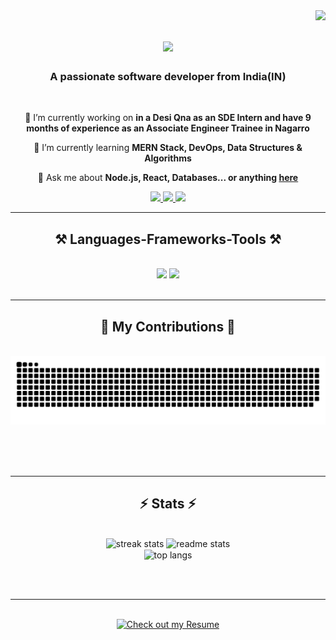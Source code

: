 <img align="right" src="https://visitor-badge.laobi.icu/badge?page_id=salesp07.salesp07" />

<h1 align="center">
    <img src="https://readme-typing-svg.herokuapp.com/?font=Righteous&size=35&center=true&vCenter=true&width=500&height=70&duration=4000&lines=Hi+There!+👋;+I'm+Harsh+Vardhan!;" />
</h1>

<h3 align="center">A passionate software developer from India(IN)</h3>

<br/>

<div align="center">
 
 🔭 I’m currently working on **in a Desi Qna as an SDE Intern and have 9 months of experience as an Associate Engineer Trainee in Nagarro**
 
 🌱 I’m currently learning **MERN Stack, DevOps, Data Structures & Algorithms**

💬 Ask me about **Node.js, React, Databases... or anything [here](https://www.linkedin.com/in/harsh-vardhan-561bb6190/)**


 </div>
 
<div align="center"> 
  <a href="mailto:harshvardhan.lapd@gmail.com">
    <img src="https://img.shields.io/badge/Gmail-333333?style=for-the-badge&logo=gmail&logoColor=red" />
  </a>
  <a href="https://www.linkedin.com/in/harsh-vardhan-561bb6190/" target="_blank">
    <img src="https://img.shields.io/badge/LinkedIn-0077B5?style=for-the-badge&logo=linkedin&logoColor=white" target="_blank" />
  </a>
  <a href="https://twitter.com/HarshVardh94430" target="_blank">
     <img src="https://img.shields.io/badge/Twitter-FF5722?style=for-the-badge&logo=todoist&logoColor=white" target="_blank" /> <!-- sqlite, safari, google-chrome are other good icon options -->
  </a>
</div>

 <hr/>
 
<h2 align="center">⚒️ Languages-Frameworks-Tools ⚒️</h2>
<br/>
<div align="center">
    <img src="https://skillicons.dev/icons?i=react,bootstrap,html,css,vscode,github,tailwind,git" />
    <img src="https://skillicons.dev/icons?i=nodejs,javascript,typescript,express,firebase,mongodb,c,java,nextjs,mysql" /><br>
</div>

<br/>
<hr/>

<div align="center">
  <h2>🐍 My Contributions 🐍</h2>
  <br>
  <img alt="snake eating my contributions" src="https://raw.githubusercontent.com/salesp07/salesp07/output/github-contribution-grid-snake.svg" />
  
  <br/><br/><br/>
</div>

<hr/>

<h2 align="center">⚡ Stats ⚡</h2>
<br>
<div align=center>
  <img width=390 src="https://github-readme-streak-stats-harsh1000-hub.vercel.app/?user=harsh1000-hub&count_private=true&theme=react&border_radius=10" alt="streak stats"/>
  <img width=390 src="https://github-readme-stats-harsh1000-hub.vercel.app/api?username=hasrh1000-hub&count_private=true&show_icons=true&theme=react&rank_icon=github&border_radius=10" alt="readme stats" />
  <br/>
  <img width=325 align="center" src="https://github-readme-stats-harsh1000-hub.vercel.app/api/top-langs/?username=harsh1000-hub&hide=HTML&langs_count=8&layout=compact&theme=react&border_radius=10&size_weight=0.5&count_weight=0.5&exclude_repo=github-readme-stats" alt="top langs" />
</div>

<br/><br/>

<hr/>

<br/>
<div align="center">
<a href='https://drive.google.com/file/d/1wktOhk9cp_5c9OK2W5jwV0TneFZYFZOg/view?usp=drive_link' target='_blank'><img height='64' style='border:0px;height:64px;' src='https://drive.google.com/file/d/1wktOhk9cp_5c9OK2W5jwV0TneFZYFZOg/view?usp=drive_link' border='0' alt='Check out my Resume' /></a>
</div>



<br/>
